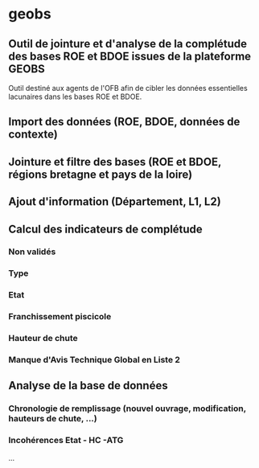 # geobs

## Outil de jointure et d'analyse de la complétude des bases ROE et BDOE issues de la plateforme GEOBS

Outil destiné aux agents de l'OFB afin de cibler les données essentielles lacunaires dans les bases ROE et BDOE.

## Import des données (ROE, BDOE, données de contexte)

## Jointure et filtre des bases (ROE et BDOE, régions bretagne et pays de la loire)

## Ajout d'information (Département, L1, L2)

## Calcul des indicateurs de complétude

### Non validés

### Type

### Etat

### Franchissement piscicole

### Hauteur de chute

### Manque d'Avis Technique Global en Liste 2

## Analyse de la base de données

### Chronologie de remplissage (nouvel ouvrage, modification, hauteurs de chute, ...)

### Incohérences Etat - HC -ATG

...
